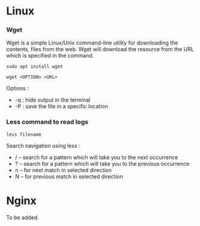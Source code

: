 # Linux

### Wget

Wget is a simple Linux/Unix command-line utility for downloading the contents, files from the web. Wget will download the resource from the URL which is specified in the command.
```linux
sudo apt install wget

wget <OPTION> <URL>
```

Options :
- -q : hide output in the terminal
- -P : save the file in a specific location

### Less command to read logs

```
less filename
```

Search navigation using less :

- / – search for a pattern which will take you to the next occurrence
- ? – search for a pattern which will take you to the previous occurrence
- n – for next match in selected direction
- N – for previous match in selected direction



# Nginx 

To be added.